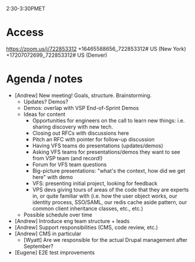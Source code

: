 2:30-3:30PMET

# Access

https://zoom.us/j/722853312
+16465588656,,722853312# US (New York)
+17207072699,,722853312# US (Denver)

# Agenda / notes

* [Andrew] New meeting! Goals, structure. Brainstorming.
    * Updates? Demos?
    * Demos: overlap with VSP End-of-Sprint Demos
    * Ideas for content
        * Opportunities for engineers on the call to learn new things: i.e. sharing discovery with new tech. 
        * Closing out RFCs with discussions here
        * Pitch an RFC with pointer for follow-up discussion
        * Having VFS teams do presentations (updates/demos)
        * Asking VFS teams for presentations/demos they want to see from VSP team (and record!)
        * Forum for VFS team questions
        * Big-picture presentations: "what's the context, how did we get here" with demo
        * VFS: presenting initial project, looking for feedback
        * VPS devs giving tours of areas of the code that they are experts in, or quite familiar with (i.e. how the user object works, our identity process, SSO/SAML, our redis cache aside pattern, our common client inheritance classes, etc., etc.)
    * Possible schedule over time
* [Andrew] Introduce eng team structure + leads
* [Andrew] Support responsibilities (CMS, code review, etc.)
* [Andrew] CMS in particular
    * [Wyatt] Are we responsible for the actual Drupal management after September?
* [Eugene] E2E test improvements
